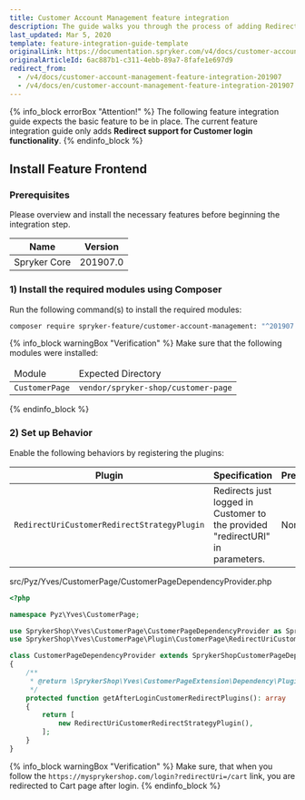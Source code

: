 ```yaml
---
title: Customer Account Management feature integration
description: The guide walks you through the process of adding Redirect support for Customer login functionality to your project.
last_updated: Mar 5, 2020
template: feature-integration-guide-template
originalLink: https://documentation.spryker.com/v4/docs/customer-account-management-feature-integration-201907
originalArticleId: 6ac887b1-c311-4ebb-89a7-8fafe1e697d9
redirect_from:
  - /v4/docs/customer-account-management-feature-integration-201907
  - /v4/docs/en/customer-account-management-feature-integration-201907
---
```


{% info_block errorBox "Attention!" %}
The following feature integration guide expects the basic feature to be in place. The current feature integration guide only adds **Redirect support for Customer login functionality**.
{% endinfo_block %}

## Install Feature Frontend
### Prerequisites
Please overview and install the necessary features before beginning the integration step.

| Name | Version |
| --- | --- |
| Spryker Core | 201907.0 |

### 1) Install the required modules using Composer
Run the following command(s) to install the required modules:
```bash
composer require spryker-feature/customer-account-management: "^201907.0" --update-with-dependencies
```
{% info_block warningBox "Verification" %}
Make sure that the following modules were installed:<table><thead><tr><td>Module</td><td>Expected Directory</td></tr></thead><tbody><tr><td>`CustomerPage`</td><td>`vendor/spryker-shop/customer-page`</td></tr></tbody></table>
{% endinfo_block %}

### 2) Set up Behavior
Enable the following behaviors by registering the plugins:

| Plugin | Specification | Prerequisites | Namespace |
| --- | --- | --- | --- |
| `RedirectUriCustomerRedirectStrategyPlugin` | Redirects just logged in Customer to the provided "redirectURI" in parameters. | None | `SprykerShop\Yves\CustomerPage\Plugin\CustomerPage` |

src/Pyz/Yves/CustomerPage/CustomerPageDependencyProvider.php

```php
<?php

namespace Pyz\Yves\CustomerPage;

use SprykerShop\Yves\CustomerPage\CustomerPageDependencyProvider as SprykerShopCustomerPageDependencyProvider;
use SprykerShop\Yves\CustomerPage\Plugin\CustomerPage\RedirectUriCustomerRedirectStrategyPlugin;

class CustomerPageDependencyProvider extends SprykerShopCustomerPageDependencyProvider
{
    /**
     * @return \SprykerShop\Yves\CustomerPageExtension\Dependency\Plugin\CustomerRedirectStrategyPluginInterface[]
     */
    protected function getAfterLoginCustomerRedirectPlugins(): array
    {
        return [
            new RedirectUriCustomerRedirectStrategyPlugin(),
        ];
    }
}
```    

{% info_block warningBox "Verification" %}
Make sure, that when you follow the `https://mysprykershop.com/login?redirectUri=/cart` link, you are redirected to Cart page after login.
{% endinfo_block %}
